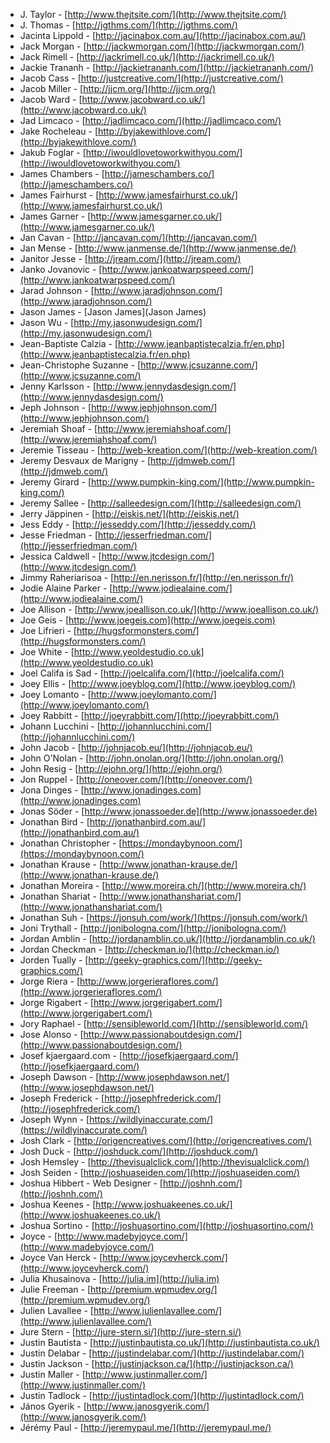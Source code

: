  * J. Taylor - [http://www.thejtsite.com/](http://www.thejtsite.com/)
 * J. Thomas - [http://jgthms.com/](http://jgthms.com/)
 * Jacinta Lippold - [http://jacinabox.com.au/](http://jacinabox.com.au/)
 * Jack Morgan - [http://jackwmorgan.com/](http://jackwmorgan.com/)
 * Jack Rimell - [http://jackrimell.co.uk/](http://jackrimell.co.uk/)
 * Jackie Trananh - [http://jackietrananh.com/](http://jackietrananh.com/)
 * Jacob Cass - [http://justcreative.com/](http://justcreative.com/)
 * Jacob Miller - [http://jjcm.org/](http://jjcm.org/)
 * Jacob Ward - [http://www.jacobward.co.uk/](http://www.jacobward.co.uk/)
 * Jad Limcaco - [http://jadlimcaco.com/](http://jadlimcaco.com/)
 * Jake Rocheleau - [http://byjakewithlove.com/](http://byjakewithlove.com/)
 * Jakub Foglar - [http://iwouldlovetoworkwithyou.com/](http://iwouldlovetoworkwithyou.com/)
 * James Chambers - [http://jameschambers.co/](http://jameschambers.co/)
 * James Fairhurst - [http://www.jamesfairhurst.co.uk/](http://www.jamesfairhurst.co.uk/)
 * James Garner - [http://www.jamesgarner.co.uk/](http://www.jamesgarner.co.uk/)
 * Jan Cavan - [http://jancavan.com/](http://jancavan.com/)
 * Jan Mense - [http://www.janmense.de/](http://www.janmense.de/)
 * Janitor Jesse - [http://jream.com/](http://jream.com/)
 * Janko Jovanovic - [http://www.jankoatwarpspeed.com/](http://www.jankoatwarpspeed.com/)
 * Jarad Johnson - [http://www.jaradjohnson.com/](http://www.jaradjohnson.com/)
 * Jason James - [Jason James](Jason James)
 * Jason Wu - [http://my.jasonwudesign.com/](http://my.jasonwudesign.com/)
 * Jean-Baptiste Calzia - [http://www.jeanbaptistecalzia.fr/en.php](http://www.jeanbaptistecalzia.fr/en.php)
 * Jean-Christophe Suzanne - [http://www.jcsuzanne.com/](http://www.jcsuzanne.com/)
 * Jenny Karlsson - [http://www.jennydasdesign.com/](http://www.jennydasdesign.com/)
 * Jeph Johnson - [http://www.jephjohnson.com/](http://www.jephjohnson.com/)
 * Jeremiah Shoaf - [http://www.jeremiahshoaf.com/](http://www.jeremiahshoaf.com/)
 * Jeremie Tisseau - [http://web-kreation.com/](http://web-kreation.com/)
 * Jeremy Desvaux de Marigny - [http://jdmweb.com/](http://jdmweb.com/)
 * Jeremy Girard - [http://www.pumpkin-king.com/](http://www.pumpkin-king.com/)
 * Jeremy Sallee - [http://salleedesign.com/](http://salleedesign.com/)
 * Jerry Jäppinen - [http://eiskis.net/](http://eiskis.net/)
 * Jess Eddy - [http://jesseddy.com/](http://jesseddy.com/)
 * Jesse Friedman - [http://jesserfriedman.com/](http://jesserfriedman.com/)
 * Jessica Caldwell - [http://www.jtcdesign.com/](http://www.jtcdesign.com/)
 * Jimmy Raheriarisoa - [http://en.nerisson.fr/](http://en.nerisson.fr/)
 * Jodie Alaine Parker - [http://www.jodiealaine.com/](http://www.jodiealaine.com/)
 * Joe Allison - [http://www.joeallison.co.uk/](http://www.joeallison.co.uk/)
 * Joe Geis - [http://www.joegeis.com](http://www.joegeis.com)
 * Joe Lifrieri - [http://hugsformonsters.com/](http://hugsformonsters.com/)
 * Joe White - [http://www.yeoldestudio.co.uk](http://www.yeoldestudio.co.uk)
 * Joel Califa is Sad - [http://joelcalifa.com/](http://joelcalifa.com/)
 * Joey Ellis - [http://www.joeyblog.com/](http://www.joeyblog.com/)
 * Joey Lomanto - [http://www.joeylomanto.com/](http://www.joeylomanto.com/)
 * Joey Rabbitt - [http://joeyrabbitt.com/](http://joeyrabbitt.com/)
 * Johann Lucchini - [http://johannlucchini.com/](http://johannlucchini.com/)
 * John Jacob - [http://johnjacob.eu/](http://johnjacob.eu/)
 * John O'Nolan - [http://john.onolan.org/](http://john.onolan.org/)
 * John Resig - [http://ejohn.org/](http://ejohn.org/)
 * Jon Ruppel - [http://oneover.com/](http://oneover.com/)
 * Jona Dinges - [http://www.jonadinges.com](http://www.jonadinges.com)
 * Jonas Söder - [http://www.jonassoeder.de](http://www.jonassoeder.de)
 * Jonathan Bird - [http://jonathanbird.com.au/](http://jonathanbird.com.au/)
 * Jonathan Christopher - [https://mondaybynoon.com/](https://mondaybynoon.com/)
 * Jonathan Krause - [http://www.jonathan-krause.de/](http://www.jonathan-krause.de/)
 * Jonathan Moreira - [http://www.moreira.ch/](http://www.moreira.ch/)
 * Jonathan Shariat - [http://www.jonathanshariat.com/](http://www.jonathanshariat.com/)
 * Jonathan Suh - [https://jonsuh.com/work/](https://jonsuh.com/work/)
 * Joni Trythall - [http://jonibologna.com/](http://jonibologna.com/)
 * Jordan Amblin - [http://jordanamblin.co.uk/](http://jordanamblin.co.uk/)
 * Jordan Checkman - [http://checkman.io/](http://checkman.io/)
 * Jorden Tually - [http://geeky-graphics.com/](http://geeky-graphics.com/)
 * Jorge Riera - [http://www.jorgerieraflores.com/](http://www.jorgerieraflores.com/)
 * Jorge Rigabert - [http://www.jorgerigabert.com/](http://www.jorgerigabert.com/)
 * Jory Raphael - [http://sensibleworld.com/](http://sensibleworld.com/)
 * Jose Alonso - [http://www.passionaboutdesign.com/](http://www.passionaboutdesign.com/)
 * Josef kjaergaard.com - [http://josefkjaergaard.com/](http://josefkjaergaard.com/)
 * Joseph Dawson - [http://www.josephdawson.net/](http://www.josephdawson.net/)
 * Joseph Frederick - [http://josephfrederick.com/](http://josephfrederick.com/)
 * Joseph Wynn - [https://wildlyinaccurate.com/](https://wildlyinaccurate.com/)
 * Josh Clark - [http://origencreatives.com/](http://origencreatives.com/)
 * Josh Duck - [http://joshduck.com/](http://joshduck.com/)
 * Josh Hemsley - [http://thevisualclick.com/](http://thevisualclick.com/)
 * Josh Seiden - [http://joshuaseiden.com/](http://joshuaseiden.com/)
 * Joshua Hibbert - Web Designer - [http://joshnh.com/](http://joshnh.com/)
 * Joshua Keenes - [http://www.joshuakeenes.co.uk/](http://www.joshuakeenes.co.uk/)
 * Joshua Sortino - [http://joshuasortino.com/](http://joshuasortino.com/)
 * Joyce - [http://www.madebyjoyce.com/](http://www.madebyjoyce.com/)
 * Joyce Van Herck - [http://www.joycevherck.com/](http://www.joycevherck.com/)
 * Julia Khusainova - [http://julia.im](http://julia.im)
 * Julie Freeman - [http://premium.wpmudev.org/](http://premium.wpmudev.org/)
 * Julien Lavallee - [http://www.julienlavallee.com/](http://www.julienlavallee.com/)
 * Jure Stern - [http://jure-stern.si/](http://jure-stern.si/)
 * Justin Bautista - [http://justinbautista.co.uk/](http://justinbautista.co.uk/)
 * Justin Delabar - [http://justindelabar.com/](http://justindelabar.com/)
 * Justin Jackson - [http://justinjackson.ca/](http://justinjackson.ca/)
 * Justin Maller - [http://www.justinmaller.com/](http://www.justinmaller.com/)
 * Justin Tadlock - [http://justintadlock.com/](http://justintadlock.com/)
 * János Gyerik - [http://www.janosgyerik.com/](http://www.janosgyerik.com/)
 * Jérémy Paul - [http://jeremypaul.me/](http://jeremypaul.me/)